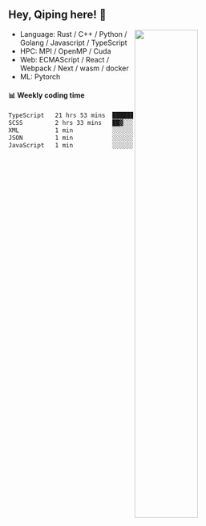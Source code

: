 

## Hey, Qiping here! :wave:

[<img align="right" width="50%" src="https://github-readme-stats.vercel.app/api?username=ppppqp&theme=dark&show_icons=true">](https://metrics.lecoq.io/ppppqp?template=classic)



-   Language: Rust / C++ / Python / Golang / Javascript / TypeScript
-   HPC: MPI / OpenMP / Cuda
-   Web: ECMAScript / React / Webpack / Next / wasm / docker
-   ML: Pytorch



#### :bar_chart: Weekly coding time

<!--START_SECTION:waka-->

```txt
TypeScript   21 hrs 53 mins  ██████████████████████▒░░   89.27 %
SCSS         2 hrs 33 mins   ██▓░░░░░░░░░░░░░░░░░░░░░░   10.42 %
XML          1 min           ░░░░░░░░░░░░░░░░░░░░░░░░░   00.10 %
JSON         1 min           ░░░░░░░░░░░░░░░░░░░░░░░░░   00.09 %
JavaScript   1 min           ░░░░░░░░░░░░░░░░░░░░░░░░░   00.09 %
```

<!--END_SECTION:waka-->
